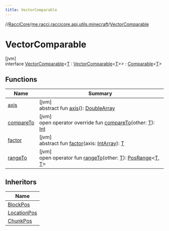 ```yaml
---
title: VectorComparable
---
```

//[RacciCore](../../../index.html)/[me.racci.raccicore.api.utils.minecraft](../index.html)/[VectorComparable](index.html)



# VectorComparable



[jvm]\
interface [VectorComparable](index.html)&lt;[T](index.html) : [VectorComparable](index.html)&lt;[T](index.html)&gt;&gt; : [Comparable](https://kotlinlang.org/api/latest/jvm/stdlib/kotlin/-comparable/index.html)&lt;[T](index.html)&gt;



## Functions


| Name | Summary |
|---|---|
| [axis](axis.html) | [jvm]<br>abstract fun [axis](axis.html)(): [DoubleArray](https://kotlinlang.org/api/latest/jvm/stdlib/kotlin/-double-array/index.html) |
| [compareTo](compare-to.html) | [jvm]<br>open operator override fun [compareTo](compare-to.html)(other: [T](index.html)): [Int](https://kotlinlang.org/api/latest/jvm/stdlib/kotlin/-int/index.html) |
| [factor](factor.html) | [jvm]<br>abstract fun [factor](factor.html)(axis: [IntArray](https://kotlinlang.org/api/latest/jvm/stdlib/kotlin/-int-array/index.html)): [T](index.html) |
| [rangeTo](range-to.html) | [jvm]<br>open operator fun [rangeTo](range-to.html)(other: [T](index.html)): [PosRange](../-pos-range/index.html)&lt;[T](index.html), [T](index.html)&gt; |


## Inheritors


| Name |
|---|
| [BlockPos](../-block-pos/index.html) |
| [LocationPos](../-location-pos/index.html) |
| [ChunkPos](../-chunk-pos/index.html) |

